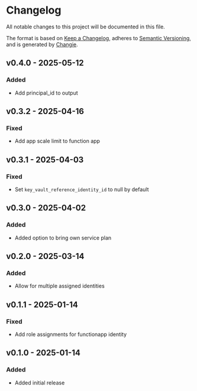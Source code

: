 # Changelog
All notable changes to this project will be documented in this file.

The format is based on [Keep a Changelog](https://keepachangelog.com/en/1.0.0/),
adheres to [Semantic Versioning](https://semver.org/spec/v2.0.0.html),
and is generated by [Changie](https://github.com/miniscruff/changie).


## v0.4.0 - 2025-05-12
### Added
* Add principal_id to output

## v0.3.2 - 2025-04-16
### Fixed
* Add app scale limit to function app

## v0.3.1 - 2025-04-03
### Fixed
* Set ``key_vault_reference_identity_id`` to null by default

## v0.3.0 - 2025-04-02
### Added
* Added option to bring own service plan

## v0.2.0 - 2025-03-14
### Added
* Allow for multiple assigned identities

## v0.1.1 - 2025-01-14
### Fixed
* Add role assignments for functionapp identity

## v0.1.0 - 2025-01-14
### Added
* Added initial release
